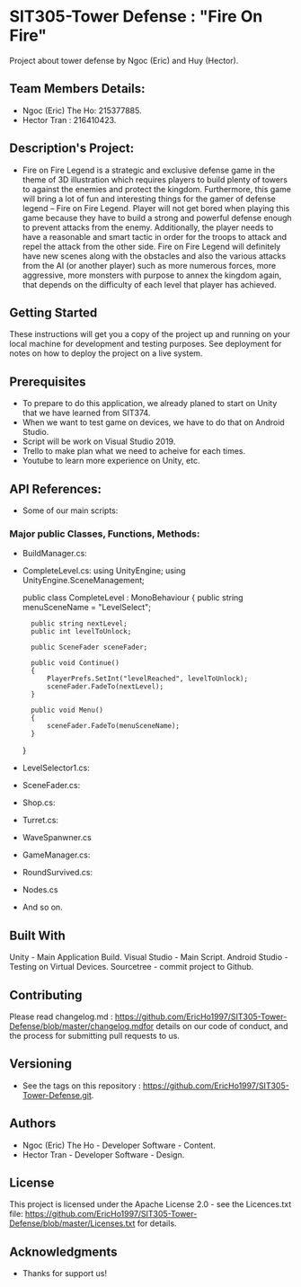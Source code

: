 # SIT305-Tower Defense : "Fire On Fire"
Project about tower defense by Ngoc (Eric) and Huy (Hector).

## Team Members Details:
 - Ngoc (Eric) The Ho: 215377885.
 - Hector Tran :       216410423.

## Description's Project:
- Fire on Fire Legend is a strategic and exclusive defense game in the theme of 3D illustration which requires players to build plenty of towers to against the enemies and protect the kingdom. Furthermore, this game will bring a lot of fun and interesting things for the gamer of defense legend – Fire on Fire Legend. Player will not get bored when playing this game because they have to build a strong and powerful defense enough to prevent attacks from the enemy. Additionally, the player needs to have a reasonable and smart tactic in order for the troops to attack and repel the attack from the other side. Fire on Fire Legend will definitely have new scenes along with the obstacles and also the various attacks from the AI (or another player) such as more numerous forces, more aggressive, more monsters with purpose to annex the kingdom again, that depends on the difficulty of each level that player has achieved. 
  

## Getting Started

  These instructions will get you a copy of the project up and running on your local machine for development and testing purposes. See  deployment for notes on how to deploy the project on a live system.

## Prerequisites

 - To prepare to do this application, we already planed to start on Unity that we have learned from SIT374.
 - When we want to test game on devices, we have to do that on Android Studio.
 - Script will be work on Visual Studio 2019.
 - Trello to make plan what we need to acheive for each times.
 - Youtube to learn more experience on Unity, etc.
 
## API References:
- Some of our main scripts:
### Major public Classes, Functions, Methods:
- BuildManager.cs:

- CompleteLevel.cs:
    using UnityEngine;
    using UnityEngine.SceneManagement;
     
    public class CompleteLevel : MonoBehaviour
    {
        public string menuSceneName = "LevelSelect";

        public string nextLevel;
        public int levelToUnlock;

        public SceneFader sceneFader;    

        public void Continue()
        {
            PlayerPrefs.SetInt("levelReached", levelToUnlock);
            sceneFader.FadeTo(nextLevel);
        }

        public void Menu()
        {
            sceneFader.FadeTo(menuSceneName);
        } 
    }

- LevelSelector1.cs:

- SceneFader.cs:

- Shop.cs:

- Turret.cs:

- WaveSpanwner.cs

- GameManager.cs:

- RoundSurvived.cs:

- Nodes.cs

- And so on.

## Built With
  Unity - Main Application Build.
  Visual Studio - Main Script.
  Android Studio - Testing on Virtual Devices.
  Sourcetree - commit project to Github.
  
## Contributing
  Please read changelog.md : https://github.com/EricHo1997/SIT305-Tower-Defense/blob/master/changelog.mdfor details on our code of conduct, and the process for submitting pull requests to us.

## Versioning
 - See the tags on this repository : https://github.com/EricHo1997/SIT305-Tower-Defense.git.

## Authors
 - Ngoc (Eric) The Ho - Developer Software - Content.
 - Hector Tran - Developer Software - Design.
 
## License
  This project is licensed under the Apache License 2.0 - see the Licences.txt file: https://github.com/EricHo1997/SIT305-Tower-Defense/blob/master/Licenses.txt for details.

## Acknowledgments
  - Thanks for support us!
